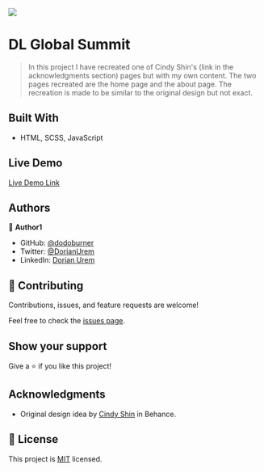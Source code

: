 ![](https://img.shields.io/badge/Microverse-blueviolet)

# DL Global Summit

> In this project I have recreated one of Cindy Shin's (link in the acknowledgments section) pages but with my own content. The two pages recreated are the home page and the about page. The recreation is made to be similar to the original design but not exact.


## Built With

- HTML, SCSS, JavaScript

## Live Demo 

[Live Demo Link](https://dodoburner.github.io/DL-Global-Summit/)

## Authors

👤 **Author1**

- GitHub: [@dodoburner](https://github.com/dodoburner)
- Twitter: [@DorianUrem](https://twitter.com/DorianUrem)
- LinkedIn: [Dorian Urem](https://www.linkedin.com/in/dorian-urem-252baa237/)

## 🤝 Contributing

Contributions, issues, and feature requests are welcome!

Feel free to check the [issues page](../../issues/).

## Show your support

Give a ⭐️ if you like this project!

## Acknowledgments

- Original design idea by [Cindy Shin](https://www.behance.net/adagio07) in Behance.


## 📝 License

This project is [MIT](./MIT.md) licensed.